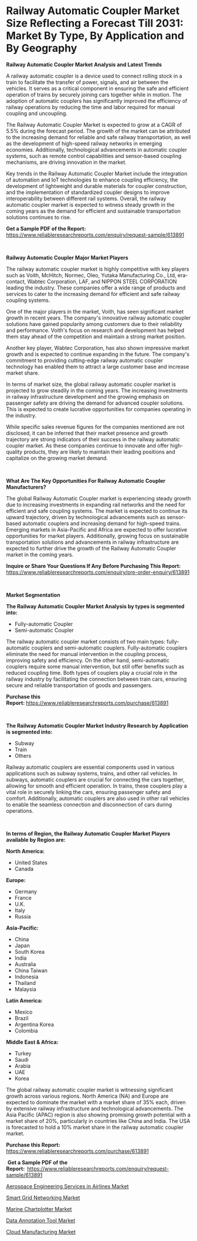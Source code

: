<p><h1>Railway Automatic Coupler Market Size Reflecting a Forecast Till 2031: Market By Type, By Application and By Geography</h1></p><p><strong>Railway Automatic Coupler Market Analysis and Latest Trends</strong></p>
<p><p>A railway automatic coupler is a device used to connect rolling stock in a train to facilitate the transfer of power, signals, and air between the vehicles. It serves as a critical component in ensuring the safe and efficient operation of trains by securely joining cars together while in motion. The adoption of automatic couplers has significantly improved the efficiency of railway operations by reducing the time and labor required for manual coupling and uncoupling.</p><p>The Railway Automatic Coupler Market is expected to grow at a CAGR of 5.5% during the forecast period. The growth of the market can be attributed to the increasing demand for reliable and safe railway transportation, as well as the development of high-speed railway networks in emerging economies. Additionally, technological advancements in automatic coupler systems, such as remote control capabilities and sensor-based coupling mechanisms, are driving innovation in the market.</p><p>Key trends in the Railway Automatic Coupler Market include the integration of automation and IoT technologies to enhance coupling efficiency, the development of lightweight and durable materials for coupler construction, and the implementation of standardized coupler designs to improve interoperability between different rail systems. Overall, the railway automatic coupler market is expected to witness steady growth in the coming years as the demand for efficient and sustainable transportation solutions continues to rise.</p></p>
<p><strong>Get a Sample PDF of the Report:&nbsp;</strong> <a href="https://www.reliableresearchreports.com/enquiry/request-sample/613891">https://www.reliableresearchreports.com/enquiry/request-sample/613891</a></p>
<p>&nbsp;</p>
<p><strong>Railway Automatic Coupler Major Market Players</strong></p>
<p><p>The railway automatic coupler market is highly competitive with key players such as Voith, McHitch, Normec, Oleo, Yutaka Manufacturing Co., Ltd, era-contact, Wabtec Corporation, LAF, and NIPPON STEEL CORPORATION leading the industry. These companies offer a wide range of products and services to cater to the increasing demand for efficient and safe railway coupling systems.</p><p>One of the major players in the market, Voith, has seen significant market growth in recent years. The company's innovative railway automatic coupler solutions have gained popularity among customers due to their reliability and performance. Voith's focus on research and development has helped them stay ahead of the competition and maintain a strong market position.</p><p>Another key player, Wabtec Corporation, has also shown impressive market growth and is expected to continue expanding in the future. The company's commitment to providing cutting-edge railway automatic coupler technology has enabled them to attract a large customer base and increase market share.</p><p>In terms of market size, the global railway automatic coupler market is projected to grow steadily in the coming years. The increasing investments in railway infrastructure development and the growing emphasis on passenger safety are driving the demand for advanced coupler solutions. This is expected to create lucrative opportunities for companies operating in the industry.</p><p>While specific sales revenue figures for the companies mentioned are not disclosed, it can be inferred that their market presence and growth trajectory are strong indicators of their success in the railway automatic coupler market. As these companies continue to innovate and offer high-quality products, they are likely to maintain their leading positions and capitalize on the growing market demand.</p></p>
<p>&nbsp;</p>
<p><strong>What Are The Key Opportunities For Railway Automatic Coupler Manufacturers?</strong></p>
<p><p>The global Railway Automatic Coupler market is experiencing steady growth due to increasing investments in expanding rail networks and the need for efficient and safe coupling systems. The market is expected to continue its upward trajectory, driven by technological advancements such as sensor-based automatic couplers and increasing demand for high-speed trains. Emerging markets in Asia-Pacific and Africa are expected to offer lucrative opportunities for market players. Additionally, growing focus on sustainable transportation solutions and advancements in railway infrastructure are expected to further drive the growth of the Railway Automatic Coupler market in the coming years.</p></p>
<p><strong>Inquire or Share Your Questions If Any Before Purchasing This Report:</strong> <a href="https://www.reliableresearchreports.com/enquiry/pre-order-enquiry/613891">https://www.reliableresearchreports.com/enquiry/pre-order-enquiry/613891</a></p>
<p>&nbsp;</p>
<p><strong>Market Segmentation</strong></p>
<p><strong>The Railway Automatic Coupler Market Analysis by types is segmented into:</strong></p>
<p><ul><li>Fully-automatic Coupler</li><li>Semi-automatic Coupler</li></ul></p>
<p><p>The railway automatic coupler market consists of two main types: fully-automatic couplers and semi-automatic couplers. Fully-automatic couplers eliminate the need for manual intervention in the coupling process, improving safety and efficiency. On the other hand, semi-automatic couplers require some manual intervention, but still offer benefits such as reduced coupling time. Both types of couplers play a crucial role in the railway industry by facilitating the connection between train cars, ensuring secure and reliable transportation of goods and passengers.</p></p>
<p><strong>Purchase this Report:&nbsp;</strong><a href="https://www.reliableresearchreports.com/purchase/613891">https://www.reliableresearchreports.com/purchase/613891</a></p>
<p>&nbsp;</p>
<p><strong>The Railway Automatic Coupler Market Industry Research by Application is segmented into:</strong></p>
<p><ul><li>Subway</li><li>Train</li><li>Others</li></ul></p>
<p><p>Railway automatic couplers are essential components used in various applications such as subway systems, trains, and other rail vehicles. In subways, automatic couplers are crucial for connecting the cars together, allowing for smooth and efficient operation. In trains, these couplers play a vital role in securely linking the cars, ensuring passenger safety and comfort. Additionally, automatic couplers are also used in other rail vehicles to enable the seamless connection and disconnection of cars during operations.</p></p>
<p>&nbsp;</p>
<p><strong>In terms of Region, the Railway Automatic Coupler Market Players available by Region are:</strong></p>
<p>
    <p> <strong> North America: </strong>
        <ul>
            <li>United States</li>
            <li>Canada</li>
        </ul>
        </p> 
    <p> <strong> Europe: </strong>
        <ul>
            <li>Germany</li>
            <li>France</li>
            <li>U.K.</li>
            <li>Italy</li>
            <li>Russia</li>
        </ul>
        </p> 
    <p> <strong> Asia-Pacific: </strong>
        <ul>
            <li>China</li>
            <li>Japan</li>
            <li>South Korea</li>
            <li>India</li>
            <li>Australia</li>
            <li>China Taiwan</li>
            <li>Indonesia</li>
            <li>Thailand</li>
            <li>Malaysia</li>
        </ul>
        </p> 
    <p> <strong> Latin America: </strong>
        <ul>
            <li>Mexico</li>
            <li>Brazil</li>
            <li>Argentina Korea</li>
            <li>Colombia</li>
        </ul>
        </p> 
    <p> <strong> Middle East & Africa: </strong>
        <ul>
            <li>Turkey</li>
            <li>Saudi</li>
            <li>Arabia</li>
            <li>UAE</li>
            <li>Korea</li>
        </ul>
    </p>
    </p>
<p><p>The global railway automatic coupler market is witnessing significant growth across various regions. North America (NA) and Europe are expected to dominate the market with a market share of 35% each, driven by extensive railway infrastructure and technological advancements. The Asia Pacific (APAC) region is also showing promising growth potential with a market share of 20%, particularly in countries like China and India. The USA is forecasted to hold a 10% market share in the railway automatic coupler market.</p></p>
<p><strong>Purchase this Report: </strong><a href="https://www.reliableresearchreports.com/purchase/613891">https://www.reliableresearchreports.com/purchase/613891</a></p>
<p>&nbsp;<strong>Get a Sample PDF of the Report:&nbsp;&nbsp;</strong><a href="https://www.reliableresearchreports.com/enquiry/request-sample/613891">https://www.reliableresearchreports.com/enquiry/request-sample/613891</a></p>
<p><strong></strong></p>
<p><p><a href="https://medium.com/@adahhagenes4545/aerospace-engineering-services-in-airlines-market-insights-into-market-cagr-market-trends-and-3a6c060eaf3e">Aerospace Engineering Services in Airlines Market</a></p><p><a href="https://medium.com/@adahhagenes4545/smart-grid-networking-market-size-reveals-the-best-marketing-channels-in-global-industry-87e1ccf5a164">Smart Grid Networking Market</a></p><p><a href="https://medium.com/@adahhagenes4545/marine-chartplotter-market-furnishes-information-on-market-share-market-trends-and-market-growth-2d635702d8f1">Marine Chartplotter Market</a></p><p><a href="https://medium.com/@nayelibosco/data-annotation-tool-market-insight-market-trends-growth-forecasted-from-2024-to-2031-03a46aaff84d">Data Annotation Tool Market</a></p><p><a href="https://medium.com/@adahhagenes4545/cloud-manufacturing-market-size-cagr-trends-2024-2030-29ec08fdfab9">Cloud Manufacturing Market</a></p></p>